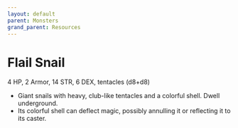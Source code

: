 ```yaml
---
layout: default
parent: Monsters
grand_parent: Resources
---
```


# Flail Snail

4 HP, 2 Armor, 14 STR, 6 DEX, tentacles (d8+d8)  

- Giant snails with heavy, club-like tentacles and a colorful shell.   Dwell underground.  
- Its colorful shell can deflect magic, possibly annulling it or reflecting it to its caster.  


